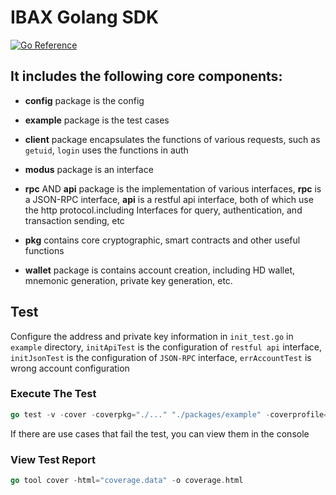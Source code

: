 # IBAX Golang SDK
[![Go Reference](https://pkg.go.dev/badge/github.com/IBAX-io/go-ibax-sdk.svg)](https://pkg.go.dev/github.com/IBAX-io/go-ibax-sdk)

## It includes the following core components:
- **config** package is the config

- **example** package is the test cases

- **client** package encapsulates the functions of various requests, such as `getuid`, `login` uses the functions in auth

- **modus** package is an interface

- **rpc** AND **api** package is the implementation of various interfaces, **rpc** is a JSON-RPC interface, 
**api** is a restful api interface, both of which use the http protocol.including Interfaces for query, authentication, 
and transaction sending, etc

- **pkg** contains core cryptographic, smart contracts and other useful functions

- **wallet** package is contains account creation, including HD wallet, mnemonic generation, private key generation, etc.


## Test
Configure the address and private key information in `init_test.go` in `example` directory, `initApiTest` is the 
configuration of `restful api` interface, `initJsonTest` is the configuration of `JSON-RPC` interface, `errAccountTest` 
is wrong account configuration


### Execute The Test
``` go
go test -v -cover -coverpkg="./..." "./packages/example" -coverprofile="coverage.data"

```

If there are use cases that fail the test, you can view them in the console
### View Test Report
``` go
go tool cover -html="coverage.data" -o coverage.html

```